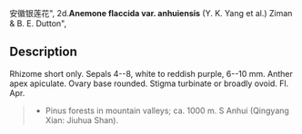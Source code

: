 安徽银莲花",
2d.**Anemone flaccida var. anhuiensis** (Y. K. Yang et al.) Ziman & B. E. Dutton",

## Description
Rhizome short only. Sepals 4--8, white to reddish purple, 6--10 mm. Anther apex apiculate. Ovary base rounded. Stigma turbinate or broadly ovoid. Fl. Apr.

> * Pinus forests in mountain valleys; ca. 1000 m. S Anhui (Qingyang Xian: Jiuhua Shan).
